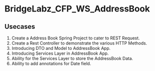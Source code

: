 # BridgeLabz_CFP_WS_AddressBook

## Usecases
1. Create a Address Book Spring Project to cater to REST Request.
2. Create a Rest Controller to demonstrate the various HTTP Methods.
3. Introducing DTO and Model to AddressBook App.
4. Introducing Services Layer in AddressBook App.
5. Ability for the Services Layer to store the AddressBook Data.
6. Ability to add annotations for Date field.

